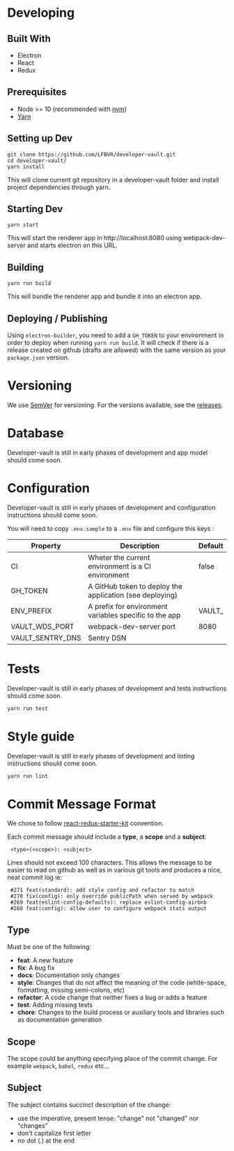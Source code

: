 
# Developing

## Built With
* Electron
* React
* Redux

## Prerequisites
* Node >= 10 (recommended with [nvm](https://github.com/creationix/nvm))
* [Yarn](https://yarnpkg.com/en/docs/install)

## Setting up Dev

```shell
git clone https://github.com/LFBVR/developer-vault.git
cd developer-vault/
yarn install
```

This will clone current git repository in a developer-vault folder and install project dependencies through yarn.

## Starting Dev

```shell
yarn start
```

This will start the renderer app in http://localhost:8080 using webpack-dev-server and starts electron on this URL.

## Building

```
yarn run build
```

This will bundle the renderer app and bundle it into an electron app.

## Deploying / Publishing

Using `electron-builder`, you need to add a `GH_TOKEN` to your environment in order to deploy when running `yarn run build`.
It will check if there is a release created on github (drafts are allowed) with the same version as your `package.json` version.

# Versioning

We use [SemVer](http://semver.org/) for versioning.
For the versions available, see the [releases](https://github.com/LFBVR/developer-vault/releases).

# Database

Developer-vault is still in early phases of development and app model should come soon.

# Configuration

Developer-vault is still in early phases of development and configuration instructions should come soon.

You will need to copy `.env.sample` to a `.env` file and configure this keys :

|Property|Description|Default|
| ------------- | ------------- | ------------- |
|CI|Wheter the current environment is a CI environment|false|
|GH_TOKEN|A GitHub token to deploy the application (see deploying)||
|ENV_PREFIX|A prefix for environment variables specific to the app|VAULT_|
|VAULT_WDS_PORT|webpack-dev-server port|8080|
|VAULT_SENTRY_DNS|Sentry DSN||

# Tests

Developer-vault is still in early phases of development and tests instructions should come soon.
```sh
yarn run test
```

# Style guide

Developer-vault is still in early phases of development and linting instructions should come soon.

```sh
yarn run lint
```

# Commit Message Format
We chose to follow [react-redux-starter-kit](https://github.com/davezuko/react-redux-starter-kit/blob/master/CONTRIBUTING.md) convention.

Each commit message should include a **type**, a **scope** and a **subject**:

```
 <type>(<scope>): <subject>
```

Lines should not exceed 100 characters. This allows the message to be easier to read on github as well as in various git tools and produces a nice, neat commit log ie:

```
 #271 feat(standard): add style config and refactor to match
 #270 fix(config): only override publicPath when served by webpack
 #269 feat(eslint-config-defaults): replace eslint-config-airbnb
 #268 feat(config): allow user to configure webpack stats output
```

## Type

Must be one of the following:

* **feat**: A new feature
* **fix**: A bug fix
* **docs**: Documentation only changes
* **style**: Changes that do not affect the meaning of the code (white-space, formatting, missing
  semi-colons, etc)
* **refactor**: A code change that neither fixes a bug or adds a feature
* **test**: Adding missing tests
* **chore**: Changes to the build process or auxiliary tools and libraries such as documentation
  generation

## Scope

The scope could be anything specifying place of the commit change. For example `webpack`,
`babel`, `redux` etc...

## Subject

The subject contains succinct description of the change:

* use the imperative, present tense: "change" not "changed" nor "changes"
* don't capitalize first letter
* no dot (.) at the end
